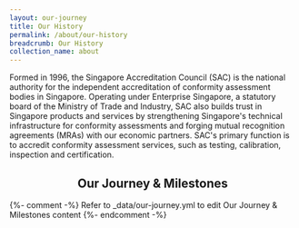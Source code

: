 ```yaml
---
layout: our-journey
title: Our History
permalink: /about/our-history
breadcrumb: Our History
collection_name: about
---
```


Formed in 1996, the Singapore Accreditation Council (SAC) is the national authority for the independent accreditation of conformity assessment bodies in Singapore. Operating under Enterprise Singapore, a statutory board of the Ministry of Trade and Industry, SAC also builds trust in Singapore products and services by strengthening Singapore's technical infrastructure for conformity assessments and forging mutual recognition agreements (MRAs) with our economic partners. SAC's primary function is to accredit conformity assessment services, such as testing, calibration, inspection and certification.

## **<center>Our Journey & Milestones</center>**

{%- comment -%} Refer to _data/our-journey.yml to edit Our Journey & Milestones content {%- endcomment -%}
